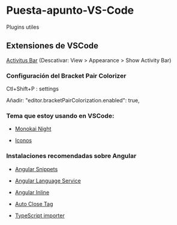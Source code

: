 # Puesta-apunto-VS-Code
Plugins utiles

## Extensiones de VSCode
[Activitus Bar](https://marketplace.visualstudio.com/items?itemName=Gruntfuggly.activitusbar) (Descativar: View > Appearance > Show Activity Bar)

### Configuración del Bracket Pair Colorizer 

Ctl+Shift+P : settings 

Añadir:
"editor.bracketPairColorization.enabled": true,

### Tema que estoy usando en VSCode:

* [Monokai Night](https://marketplace.visualstudio.com/items?itemName=fabiospampinato.vscode-monokai-night)

* [Iconos](https://marketplace.visualstudio.com/items?itemName=PKief.material-icon-theme)

### Instalaciones recomendadas sobre Angular
* [Angular Snippets](https://marketplace.visualstudio.com/items?itemName=Mikael.Angular-BeastCode)

* [Angular Language Service](https://marketplace.visualstudio.com/items?itemName=Angular.ng-template)

* [Angular Inline](https://marketplace.visualstudio.com/items?itemName=natewallace.angular2-inline)

* [Auto Close Tag](https://marketplace.visualstudio.com/items?itemName=formulahendry.auto-close-tag)

* [TypeScript importer](https://marketplace.visualstudio.com/items?itemName=pmneo.tsimporter)
